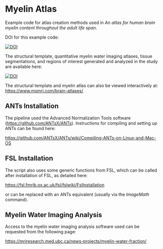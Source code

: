 # Myelin Atlas
Example code for atlas creation methods used in *An atlas for human brain myelin content throughout the adult life span*. 

DOI for this example code:

[![DOI](https://zenodo.org/badge/DOI/10.5281/zenodo.4067132.svg)](https://doi.org/10.5281/zenodo.4067132)



The structural template, quantitative myelin water imaging atlases, tissue segmentations, and regions of interest generated and analyzed in the study are available here: 

[![DOI](https://zenodo.org/badge/DOI/10.5281/zenodo.4067119.svg)](https://doi.org/10.5281/zenodo.4067119)



The structural template and myelin atlas can also be viewed interactively at: https://www.msmri.com/brain-atlases/


## ANTs Installation
The pipeline used the Advanced Normalization Tools software (https://github.com/ANTsX/ANTs). Instructions for compiling and setting up ANTs can be found here:

https://github.com/ANTsX/ANTs/wiki/Compiling-ANTs-on-Linux-and-Mac-OS


## FSL Installation
The script also uses some generic functions from FSL, which can be called after installation of FSL, as detailed here:

https://fsl.fmrib.ox.ac.uk/fsl/fslwiki/FslInstallation

or can be replaced with an ANTs equivalent (usually via the *ImageMath* command).


## Myelin Water Imaging Analysis
Access to the myelin water imaging analysis software used can be requested from the following page:

https://mriresearch.med.ubc.ca/news-projects/myelin-water-fraction/

